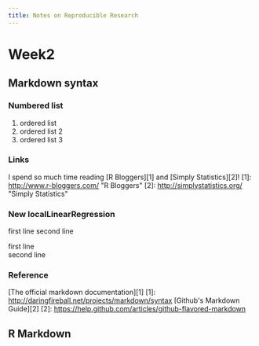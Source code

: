 ```yaml
---
title: Notes on Reproducible Research
---
```


# Week2

## Markdown syntax

### Numbered list
1. ordered list
2. ordered list 2
3. ordered list 3

### Links
I spend so much time reading [R Bloggers][1] and [Simply Statistics][2]!
[1]: http://www.r-bloggers.com/ "R Bloggers"
[2]: http://simplystatistics.org/ "Simply Statistics"

### New localLinearRegression

first line
second line

first line  
second line

### Reference

[The official markdown documentation][1]
[1]: http://daringfireball.net/projects/markdown/syntax
[Github's Markdown Guide][2]
[2]: https://help.github.com/articles/github-flavored-markdown

## R Markdown
